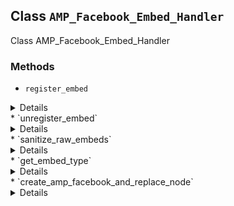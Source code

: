 ## Class `AMP_Facebook_Embed_Handler`

Class AMP_Facebook_Embed_Handler

### Methods
* `register_embed`

<details>

```php
public register_embed()
```

Registers embed.


</details>
* `unregister_embed`

<details>

```php
public unregister_embed()
```

Unregisters embed.


</details>
* `sanitize_raw_embeds`

<details>

```php
public sanitize_raw_embeds( Document $dom )
```

Sanitized &lt;div class=&quot;fb-video&quot; data-href=&gt; tags to &lt;amp-facebook&gt;.


</details>
* `get_embed_type`

<details>

```php
private get_embed_type( \DOMElement $node )
```

Get embed type.


</details>
* `create_amp_facebook_and_replace_node`

<details>

```php
private create_amp_facebook_and_replace_node( Document $dom, \DOMElement $node, $embed_type )
```

Create amp-facebook and replace node.


</details>
